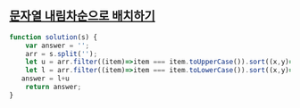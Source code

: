 ## <a href='https://school.programmers.co.kr/learn/courses/30/lessons/12917'>문자열 내림차순으로 배치하기</a>

```javascript 
function solution(s) {
    var answer = '';
    arr = s.split('');
    let u = arr.filter((item)=>item === item.toUpperCase()).sort((x,y)=>x < y? 1: -1).join('');
    let l = arr.filter((item)=>item === item.toLowerCase()).sort((x,y)=>x < y? 1: -1).join('');
   answer = l+u
    return answer;
}
```
